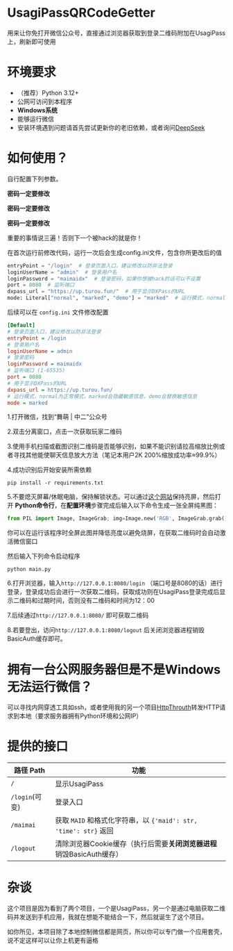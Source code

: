 # UsagiPassQRCodeGetter
用来让你免打开微信公众号，直接通过浏览器获取到登录二维码附加在UsagiPass上，刷新即可使用

# 环境要求
- （推荐）Python 3.12+
- 公网可访问到本程序
- **Windows系统**
- 能够运行微信
- 安装环境遇到问题请首先尝试更新你的老旧依赖，或者询问[DeepSeek](https://chat.deepseek.com/)

# 如何使用？
自行配置下列参数。

**密码一定要修改**

**密码一定要修改**

**密码一定要修改**

重要的事情说三遍！否则下一个被hack的就是你！

在首次运行前修改代码，运行一次后会生成config.ini文件，包含你所更改后的值
```python
entryPoint = "/login"  # 登录页面入口，建议修改以防非法登录
loginUserName = "admin"  # 登录用户名
loginPassword = "maimaidx"  # 登录密码，如果你想被hack的话可以不设置
port = 8080  # 监听端口
dxpass_url = "https://up.turou.fun/"  # 用于显示DXPass的URL
mode: Literal["normal", "marked", "demo"] = "marked"  # 运行模式，normal为正常模式，marked会隐藏敏感信息，demo会替换敏感信息
```

后续可以在 `config.ini` 文件修改配置

```ini
[Default]
# 登录页面入口，建议修改以防非法登录
entryPoint = /login
# 登录用户名
loginUserName = admin
# 登录密码
loginPassword = maimaidx
# 监听端口 (1-65535)
port = 8080
# 用于显示DXPass的URL
dxpass_url = https://up.turou.fun/
# 运行模式，normal为正常模式，marked会隐藏敏感信息，demo会替换敏感信息
mode = marked
```

1.打开微信，找到“舞萌 | 中二”公众号

2.双击分离窗口，点击一次获取玩家二维码

3.使用手机扫描或截图识别二维码是否能够识别，如果不能识别请拉高缩放比例或者寻找其他能使聊天信息放大方法（笔记本用户2K 200%缩放成功率≈99.9%）

4.成功识别后开始安装所需依赖

```shell
pip install -r requirements.txt
```

5.不要熄灭屏幕/休眠电脑，保持解锁状态。可以通过[这个网站](https://www.keepscreenon.com/)保持亮屏，然后打开 **Python命令行**，在**配置环境**步骤完成后输入以下命令生成一张全屏纯黑图：

```python
from PIL import Image, ImageGrab; img=Image.new('RGB', ImageGrab.grab().size, (0,0,0)); img.save('black.png'); img.show()
```

你可以在运行该程序时全屏此图并降低亮度以避免烧屏，在获取二维码时会自动激活微信窗口


然后输入下列命令启动程序

```shell
python main.py
```

6.打开浏览器，输入`http://127.0.0.1:8080/login` （端口号是8080的话）进行登录，登录成功后会进行一次获取二维码，获取成功则在UsagiPass登录完成后显示二维码和过期时间，否则没有二维码和时间为12：00

7.后续通过`http://127.0.0.1:8080/` 即可获取二维码

8.若要登出，访问`http://127.0.0.1:8080/logout` 后关闭浏览器进程销毁BasicAuth缓存即可。


# 拥有一台公网服务器但是不是Windows无法运行微信？

可以寻找内网穿透工具如ssh，或者使用我的另一个项目[HttpThrouth](https://github.com/MeiHuaGuangShuo/http_through)转发HTTP请求到本地（要求服务器拥有Python环境和公网IP）

# 提供的接口

| 路径 Path     | 功能                                                  |
|-------------|-----------------------------------------------------|
| `/`         | 显示UsagiPass                                         |
| `/login`(可变) | 登录入口                                                |
| `/maimai`   | 获取 `MAID` 和格式化字符串，以 `{'maid': str, 'time': str}` 返回 |
| `/logout`   | 清除浏览器Cookie缓存（执行后需要**关闭浏览器进程**销毁BasicAuth缓存）            |

# 杂谈
这个项目是因为看到了两个项目，一个是UsagiPass，另一个是通过电脑获取二维码并发送到手机应用，我就在想能不能结合一下，然后就诞生了这个项目。

如你所见，本项目除了本地控制微信都是网页，所以你可以专门做一个应用套壳，说不定这样可以让你上机更有逼格